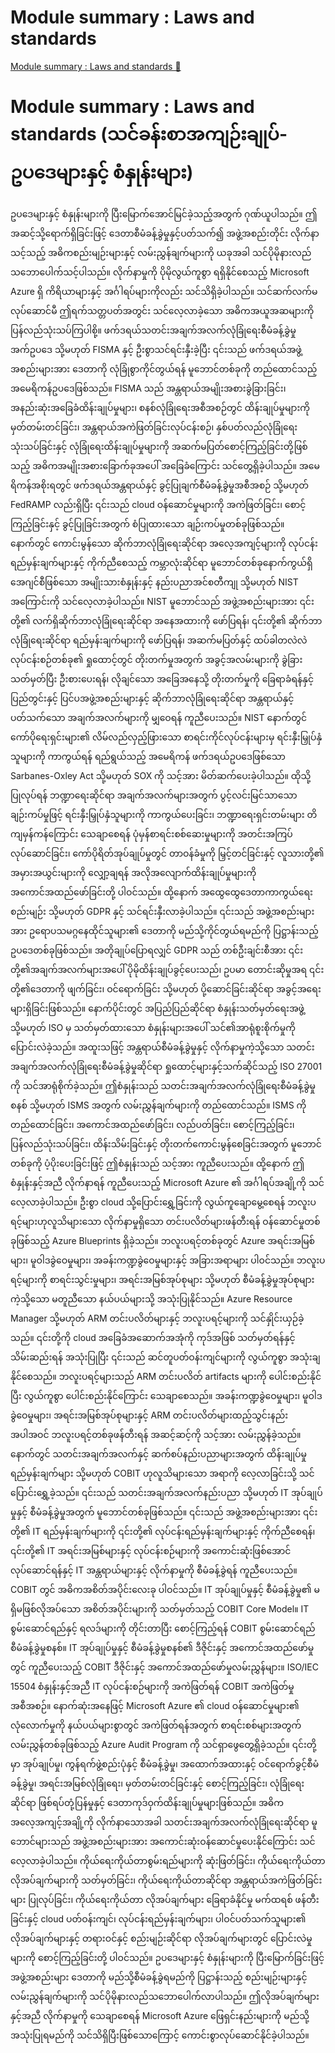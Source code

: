 # Module summary : Laws and standards

[Module summary : Laws and standards 🔗](https://www.coursera.org/learn/cybersecurity-management-and-compliance/lecture/Gf3Gv/module-summary-laws-and-standards)

# Module summary : Laws and standards (သင်ခန်းစာအကျဉ်းချုပ်- ဥပဒေများနှင့် စံနှုန်းများ)

ဥပဒေများနှင့် စံနှုန်းများကို ပြီးမြောက်အောင်မြင်ခဲ့သည့်အတွက် ဂုဏ်ယူပါသည်။ ဤအဆင့်သို့ရောက်ရှိခြင်းဖြင့် ဒေတာစီမံခန့်ခွဲမှုနှင့်ပတ်သက်၍ အဖွဲ့အစည်းတိုင်း လိုက်နာသင့်သည့် အဓိကစည်းမျဉ်းများနှင့် လမ်းညွှန်ချက်များကို ယခုအခါ သင်ပိုမိုနားလည်သဘောပေါက်သင့်ပါသည်။ လိုက်နာမှုကို ပိုမိုလွယ်ကူစွာ ရရှိနိုင်စေသည့် Microsoft Azure ရှိ ကိရိယာများနှင့် အင်္ဂါရပ်များကိုလည်း သင်သိရှိခဲ့ပါသည်။ သင်ဆက်လက်မလုပ်ဆောင်မီ ဤရက်သတ္တပတ်အတွင်း သင်လေ့လာခဲ့သော အဓိကအယူအဆများကို ပြန်လည်သုံးသပ်ကြပါစို့။ ဖက်ဒရယ်သတင်းအချက်အလက်လုံခြုံရေးစီမံခန့်ခွဲမှုအက်ဥပဒေ သို့မဟုတ် FISMA နှင့် ဦးစွာသင်ရင်းနှီးခဲ့ပြီး ၎င်းသည် ဖက်ဒရယ်အဖွဲ့အစည်းများအား ဒေတာကို လုံခြုံစွာကိုင်တွယ်ရန် မူဘောင်တစ်ခုကို တည်ထောင်သည့် အမေရိကန်ဥပဒေဖြစ်သည်။ FISMA သည် အန္တရာယ်အမျိုးအစားခွဲခြားခြင်း၊ အနည်းဆုံးအခြေခံထိန်းချုပ်မှုများ၊ စနစ်လုံခြုံရေးအစီအစဉ်တွင် ထိန်းချုပ်မှုများကို မှတ်တမ်းတင်ခြင်း၊ အန္တရာယ်အကဲဖြတ်ခြင်းလုပ်ငန်းစဉ်၊ နှစ်ပတ်လည်လုံခြုံရေးသုံးသပ်ခြင်းနှင့် လုံခြုံရေးထိန်းချုပ်မှုများကို အဆက်မပြတ်စောင့်ကြည့်ခြင်းတို့ဖြစ်သည့် အဓိကအမျိုးအစားခြောက်ခုအပေါ် အခြေခံကြောင်း သင်တွေ့ရှိခဲ့ပါသည်။ အမေရိကန်အစိုးရတွင် ဖက်ဒရယ်အန္တရာယ်နှင့် ခွင့်ပြုချက်စီမံခန့်ခွဲမှုအစီအစဉ် သို့မဟုတ် FedRAMP လည်းရှိပြီး ၎င်းသည် cloud ဝန်ဆောင်မှုများကို အကဲဖြတ်ခြင်း၊ စောင့်ကြည့်ခြင်းနှင့် ခွင့်ပြုခြင်းအတွက် စံပြုထားသော ချဉ်းကပ်မှုတစ်ခုဖြစ်သည်။ နောက်တွင် ကောင်းမွန်သော ဆိုက်ဘာလုံခြုံရေးဆိုင်ရာ အလေ့အကျင့်များကို လုပ်ငန်းရည်မှန်းချက်များနှင့် ကိုက်ညီစေသည့် ကမ္ဘာလုံးဆိုင်ရာ မူဘောင်တစ်ခုနောက်ကွယ်ရှိ အေဂျင်စီဖြစ်သော အမျိုးသားစံနှုန်းနှင့် နည်းပညာအင်စတီကျု သို့မဟုတ် NIST အကြောင်းကို သင်လေ့လာခဲ့ပါသည်။ NIST မူဘောင်သည် အဖွဲ့အစည်းများအား ၎င်းတို့၏ လက်ရှိဆိုက်ဘာလုံခြုံရေးဆိုင်ရာ အနေအထားကို ဖော်ပြရန်၊ ၎င်းတို့၏ ဆိုက်ဘာလုံခြုံရေးဆိုင်ရာ ရည်မှန်းချက်များကို ဖော်ပြရန်၊ အဆက်မပြတ်နှင့် ထပ်ခါတလဲလဲ လုပ်ငန်းစဉ်တစ်ခု၏ ရှုထောင့်တွင် တိုးတက်မှုအတွက် အခွင့်အလမ်းများကို ခွဲခြားသတ်မှတ်ပြီး ဦးစားပေးရန်၊ လိုချင်သော အခြေအနေသို့ တိုးတက်မှုကို ခြေရာခံရန်နှင့် ပြည်တွင်းနှင့် ပြင်ပအဖွဲ့အစည်းများနှင့် ဆိုက်ဘာလုံခြုံရေးဆိုင်ရာ အန္တရာယ်နှင့်ပတ်သက်သော အချက်အလက်များကို မျှဝေရန် ကူညီပေးသည်။ NIST နောက်တွင် ကော်ပိုရေးရှင်းများ၏ လိမ်လည်လှည့်ဖြားသော စာရင်းကိုင်လုပ်ငန်းများမှ ရင်းနှီးမြှုပ်နှံသူများကို ကာကွယ်ရန် ရည်ရွယ်သည့် အမေရိကန် ဖက်ဒရယ်ဥပဒေဖြစ်သော Sarbanes-Oxley Act သို့မဟုတ် SOX ကို သင့်အား မိတ်ဆက်ပေးခဲ့ပါသည်။ ထိုသို့ပြုလုပ်ရန် ဘဏ္ဍာရေးဆိုင်ရာ အချက်အလက်များအတွက် ပွင့်လင်းမြင်သာသော ချဉ်းကပ်မှုဖြင့် ရင်းနှီးမြှုပ်နှံသူများကို ကာကွယ်ပေးခြင်း၊ ဘဏ္ဍာရေးရှင်းတမ်းများ တိကျမှန်ကန်ကြောင်း သေချာစေရန် ပုံမှန်စာရင်းစစ်ဆေးမှုများကို အတင်းအကြပ်လုပ်ဆောင်ခြင်း၊ ကော်ပိုရိတ်အုပ်ချုပ်မှုတွင် တာဝန်ခံမှုကို မြှင့်တင်ခြင်းနှင့် လူသားတို့၏ အမှားအယွင်းများကို လျှော့ချရန် အလိုအလျောက်ထိန်းချုပ်မှုများကို အကောင်အထည်ဖော်ခြင်းတို့ ပါဝင်သည်။ ထို့နောက် အထွေထွေဒေတာကာကွယ်ရေးစည်းမျဉ်း သို့မဟုတ် GDPR နှင့် သင်ရင်းနှီးလာခဲ့ပါသည်။ ၎င်းသည် အဖွဲ့အစည်းများအား ဥရောပသမဂ္ဂနေထိုင်သူများ၏ ဒေတာကို မည်သို့ကိုင်တွယ်ရမည်ကို ပြဋ္ဌာန်းသည့် ဥပဒေတစ်ခုဖြစ်သည်။ အတိုချုပ်ပြောရလျှင် GDPR သည် တစ်ဦးချင်းစီအား ၎င်းတို့၏အချက်အလက်များအပေါ် ပိုမိုထိန်းချုပ်ခွင့်ပေးသည်၊ ဥပမာ တောင်းဆိုမှုအရ ၎င်းတို့၏ဒေတာကို ဖျက်ခြင်း၊ ဝင်ရောက်ခြင်း သို့မဟုတ် ပို့ဆောင်ခြင်းဆိုင်ရာ အခွင့်အရေးများရှိခြင်းဖြစ်သည်။ နောက်ပိုင်းတွင် အပြည်ပြည်ဆိုင်ရာ စံနှုန်းသတ်မှတ်ရေးအဖွဲ့ သို့မဟုတ် ISO မှ သတ်မှတ်ထားသော စံနှုန်းများအပေါ် သင်၏အာရုံစူးစိုက်မှုကို ပြောင်းလဲခဲ့သည်။ အထူးသဖြင့် အန္တရာယ်စီမံခန့်ခွဲမှုနှင့် လိုက်နာမှုကဲ့သို့သော သတင်းအချက်အလက်လုံခြုံရေးစီမံခန့်ခွဲမှုဆိုင်ရာ ရှုထောင့်များနှင့်သက်ဆိုင်သည့် ISO 27001 ကို သင်အာရုံစိုက်ခဲ့သည်။ ဤစံနှုန်းသည် သတင်းအချက်အလက်လုံခြုံရေးစီမံခန့်ခွဲမှုစနစ် သို့မဟုတ် ISMS အတွက် လမ်းညွှန်ချက်များကို တည်ထောင်သည်။ ISMS ကို တည်ထောင်ခြင်း၊ အကောင်အထည်ဖော်ခြင်း၊ လည်ပတ်ခြင်း၊ စောင့်ကြည့်ခြင်း၊ ပြန်လည်သုံးသပ်ခြင်း၊ ထိန်းသိမ်းခြင်းနှင့် တိုးတက်ကောင်းမွန်စေခြင်းအတွက် မူဘောင်တစ်ခုကို ပံ့ပိုးပေးခြင်းဖြင့် ဤစံနှုန်းသည် သင့်အား ကူညီပေးသည်။ ထို့နောက် ဤစံနှုန်းနှင့်အညီ လိုက်နာရန် ကူညီပေးသည့် Microsoft Azure ၏ အင်္ဂါရပ်အချို့ကို သင်လေ့လာခဲ့ပါသည်။ ဦးစွာ cloud သို့ပြောင်းရွှေ့ခြင်းကို လွယ်ကူချောမွေ့စေရန် ဘလူးပရင့်များဟုလူသိများသော လိုက်နာမှုရှိသော တင်းပလိတ်များဖန်တီးရန် ဝန်ဆောင်မှုတစ်ခုဖြစ်သည့် Azure Blueprints ရှိခဲ့သည်။ ဘလူးပရင့်တစ်ခုတွင် Azure အရင်းအမြစ်များ၊ မူဝါဒခွဲဝေမှုများ၊ အခန်းကဏ္ဍခွဲဝေမှုများနှင့် အခြားအရာများ ပါဝင်သည်။ ဘလူးပရင့်များကို စာရင်းသွင်းမှုများ၊ အရင်းအမြစ်အုပ်စုများ သို့မဟုတ် စီမံခန့်ခွဲမှုအုပ်စုများကဲ့သို့သော မတူညီသော နယ်ပယ်များသို့ အသုံးပြုနိုင်သည်။ Azure Resource Manager သို့မဟုတ် ARM တင်းပလိတ်များနှင့် ဘလူးပရင့်များကို သင်နှိုင်းယှဉ်ခဲ့သည်။ ၎င်းတို့ကို cloud အခြေခံအဆောက်အအုံကို ကုဒ်အဖြစ် သတ်မှတ်ရန်နှင့် သိမ်းဆည်းရန် အသုံးပြုပြီး ၎င်းသည် ဆင်တူပတ်ဝန်းကျင်များကို လွယ်ကူစွာ အသုံးချနိုင်စေသည်။ ဘလူးပရင့်များသည် ARM တင်းပလိတ် artifacts များကို ပေါင်းစည်းနိုင်ပြီး လွယ်ကူစွာ ပေါင်းစည်းနိုင်ကြောင်း သေချာစေသည်။ အခန်းကဏ္ဍခွဲဝေမှုများ၊ မူဝါဒခွဲဝေမှုများ၊ အရင်းအမြစ်အုပ်စုများနှင့် ARM တင်းပလိတ်များထည့်သွင်းနည်းအပါအဝင် ဘလူးပရင့်တစ်ခုဖန်တီးရန် အဆင့်ဆင့်ကို သင့်အား လမ်းညွှန်ခဲ့သည်။ နောက်တွင် သတင်းအချက်အလက်နှင့် ဆက်စပ်နည်းပညာများအတွက် ထိန်းချုပ်မှုရည်မှန်းချက်များ သို့မဟုတ် COBIT ဟုလူသိများသော အရာကို လေ့လာခြင်းသို့ သင်ပြောင်းရွှေ့ခဲ့သည်။ ၎င်းသည် သတင်းအချက်အလက်နည်းပညာ သို့မဟုတ် IT အုပ်ချုပ်မှုနှင့် စီမံခန့်ခွဲမှုအတွက် မူဘောင်တစ်ခုဖြစ်သည်။ ၎င်းသည် အဖွဲ့အစည်းများအား ၎င်းတို့၏ IT ရည်မှန်းချက်များကို ၎င်းတို့၏ လုပ်ငန်းရည်မှန်းချက်များနှင့် ကိုက်ညီစေရန်၊ ၎င်းတို့၏ IT အရင်းအမြစ်များနှင့် လုပ်ငန်းစဉ်များကို အကောင်းဆုံးဖြစ်အောင် လုပ်ဆောင်ရန်နှင့် IT အန္တရာယ်များနှင့် လိုက်နာမှုကို စီမံခန့်ခွဲရန် ကူညီပေးသည်။ COBIT တွင် အဓိကအစိတ်အပိုင်းလေးခု ပါဝင်သည်။ IT အုပ်ချုပ်မှုနှင့် စီမံခန့်ခွဲမှု၏ မရှိမဖြစ်လိုအပ်သော အစိတ်အပိုင်းများကို သတ်မှတ်သည့် COBIT Core Model။ IT စွမ်းဆောင်ရည်နှင့် ရလဒ်များကို တိုင်းတာပြီး စောင့်ကြည့်ရန် COBIT စွမ်းဆောင်ရည်စီမံခန့်ခွဲမှုစနစ်။ IT အုပ်ချုပ်မှုနှင့် စီမံခန့်ခွဲမှုစနစ်၏ ဒီဇိုင်းနှင့် အကောင်အထည်ဖော်မှုတွင် ကူညီပေးသည့် COBIT ဒီဇိုင်းနှင့် အကောင်အထည်ဖော်မှုလမ်းညွှန်များ။ ISO/IEC 15504 စံနှုန်းနှင့်အညီ IT လုပ်ငန်းစဉ်များကို အကဲဖြတ်ရန် COBIT အကဲဖြတ်မှုအစီအစဉ်။ နောက်ဆုံးအနေဖြင့် Microsoft Azure ၏ cloud ဝန်ဆောင်မှုများ၏ လုံလောက်မှုကို နယ်ပယ်များစွာတွင် အကဲဖြတ်ရန်အတွက် စာရင်းစစ်များအတွက် လမ်းညွှန်တစ်ခုဖြစ်သည့် Azure Audit Program ကို သင်ရှာဖွေတွေ့ရှိခဲ့သည်။ ၎င်းတို့မှာ အုပ်ချုပ်မှု၊ ကွန်ရက်ဖွဲ့စည်းပုံနှင့် စီမံခန့်ခွဲမှု၊ အထောက်အထားနှင့် ဝင်ရောက်ခွင့်စီမံခန့်ခွဲမှု၊ အရင်းအမြစ်လုံခြုံရေး၊ မှတ်တမ်းတင်ခြင်းနှင့် စောင့်ကြည့်ခြင်း၊ လုံခြုံရေးဆိုင်ရာ ဖြစ်ရပ်တုံ့ပြန်မှုနှင့် ဒေတာကုဒ်ဝှက်ထိန်းချုပ်မှုများဖြစ်သည်။ အဓိကအလေ့အကျင့်အချို့ကို လိုက်နာသောအခါ သတင်းအချက်အလက်လုံခြုံရေးဆိုင်ရာ မူဘောင်များသည် အဖွဲ့အစည်းများအား အကောင်းဆုံးဝန်ဆောင်မှုပေးနိုင်ကြောင်း သင်လေ့လာခဲ့ပါသည်။ ကိုယ်ရေးကိုယ်တာစွမ်းရည်များကို ဆုံးဖြတ်ခြင်း၊ ကိုယ်ရေးကိုယ်တာ လိုအပ်ချက်များကို သတ်မှတ်ခြင်း၊ ကိုယ်ရေးကိုယ်တာဆိုင်ရာ အန္တရာယ်အကဲဖြတ်ခြင်းများ ပြုလုပ်ခြင်း၊ ကိုယ်ရေးကိုယ်တာ လိုအပ်ချက်များ ခြေရာခံနိုင်မှု မက်ထရစ် ဖန်တီးခြင်းနှင့် cloud ပတ်ဝန်းကျင်၊ လုပ်ငန်းရည်မှန်းချက်များ၊ ပါဝင်ပတ်သက်သူများ၏ လိုအပ်ချက်များနှင့် တရားဝင်နှင့် စည်းမျဉ်းဆိုင်ရာ လိုအပ်ချက်များတွင် ပြောင်းလဲမှုများကို စောင့်ကြည့်ခြင်းတို့ ပါဝင်သည်။ ဥပဒေများနှင့် စံနှုန်းများကို ပြီးမြောက်ခြင်းဖြင့် အဖွဲ့အစည်းများ ဒေတာကို မည်သို့စီမံခန့်ခွဲရမည်ကို ပြဋ္ဌာန်းသည့် စည်းမျဉ်းများနှင့် လမ်းညွှန်ချက်များကို သင်ပိုမိုနားလည်သဘောပေါက်လာပါသည်။ ဤလိုအပ်ချက်များနှင့်အညီ လိုက်နာမှုကို သေချာစေရန် Microsoft Azure ဖြေရှင်းနည်းများကို မည်သို့အသုံးပြုရမည်ကို သင်သိရှိပြီးဖြစ်သောကြောင့် ကောင်းစွာလုပ်ဆောင်နိုင်ခဲ့ပါသည်။
